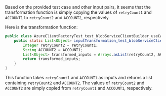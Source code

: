 Based on the provided test case and other input pairs, it seems that the transformation function is simply copying the values of `retryCount1` and `ACCOUNT1` to `retryCount2` and `ACCOUNT2`, respectively. 

Here is the transformation function:

```java
public class AzureClientFactoryTest_test_blobServiceClientBuilder_useCachedClient {
    public static List<Object> inputTransformation_test_blobServiceClientBuilder_useCachedClient(Integer retryCount1, String ACCOUNT1)  {
        Integer retryCount2 = retryCount1;
        String ACCOUNT2 = ACCOUNT1;
        List<Object> transformed_inputs = Arrays.asList(retryCount2, ACCOUNT2);
        return transformed_inputs;
    }
}
```

This function takes `retryCount1` and `ACCOUNT1` as inputs and returns a list containing `retryCount2` and `ACCOUNT2`. The values of `retryCount2` and `ACCOUNT2` are simply copied from `retryCount1` and `ACCOUNT1`, respectively.